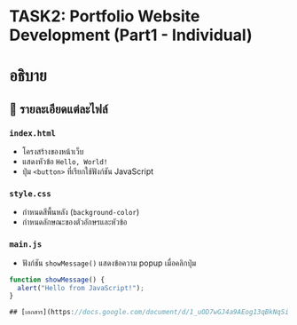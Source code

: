 # TASK2: Portfolio Website Development (Part1 - Individual)

# อธิบาย

## 🧾 รายละเอียดแต่ละไฟล์

### `index.html`
- โครงสร้างของหน้าเว็บ
- แสดงหัวข้อ `Hello, World!`
- ปุ่ม `<button>` ที่เรียกใช้ฟังก์ชัน JavaScript

### `style.css`
- กำหนดสีพื้นหลัง (`background-color`)
- กำหนดลักษณะของตัวอักษรและหัวข้อ

### `main.js`
- ฟังก์ชัน `showMessage()` แสดงข้อความ popup เมื่อคลิกปุ่ม

```javascript
function showMessage() {
  alert("Hello from JavaScript!");
}

## [เอกสาร](https://docs.google.com/document/d/1_uOD7wGJ4a9AEog13qBkNqSiBoQHNbyaOzHGwkTwYtM/edit?usp=sharing)
